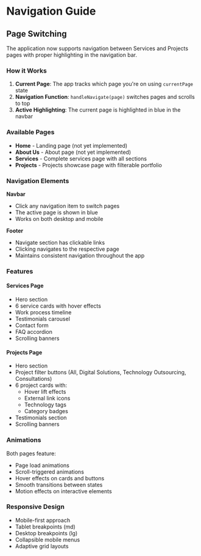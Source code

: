 # Navigation Guide

## Page Switching

The application now supports navigation between Services and Projects pages with proper highlighting in the navigation bar.

### How it Works

1. **Current Page**: The app tracks which page you're on using `currentPage` state
2. **Navigation Function**: `handleNavigate(page)` switches pages and scrolls to top
3. **Active Highlighting**: The current page is highlighted in blue in the navbar

### Available Pages

- **Home** - Landing page (not yet implemented)
- **About Us** - About page (not yet implemented)
- **Services** - Complete services page with all sections
- **Projects** - Projects showcase page with filterable portfolio

### Navigation Elements

**Navbar**
- Click any navigation item to switch pages
- The active page is shown in blue
- Works on both desktop and mobile

**Footer**
- Navigate section has clickable links
- Clicking navigates to the respective page
- Maintains consistent navigation throughout the app

### Features

#### Services Page
- Hero section
- 6 service cards with hover effects
- Work process timeline
- Testimonials carousel
- Contact form
- FAQ accordion
- Scrolling banners

#### Projects Page
- Hero section
- Project filter buttons (All, Digital Solutions, Technology Outsourcing, Consultations)
- 6 project cards with:
  - Hover lift effects
  - External link icons
  - Technology tags
  - Category badges
- Testimonials section
- Scrolling banners

### Animations

Both pages feature:
- Page load animations
- Scroll-triggered animations
- Hover effects on cards and buttons
- Smooth transitions between states
- Motion effects on interactive elements

### Responsive Design

- Mobile-first approach
- Tablet breakpoints (md)
- Desktop breakpoints (lg)
- Collapsible mobile menus
- Adaptive grid layouts
